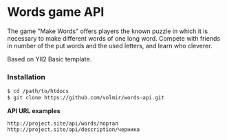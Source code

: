 Words game API
===============

The game "Make Words" offers players the known puzzle in which it is necessary to make different words of one long word.
Compete with friends in number of the put words and the used letters, and learn who cleverer. 

Based on YII2 Basic template.

### Installation
```sh
$ cd /path/to/htdocs
$ git clone https://github.com/volmir/words-api.git
```

**API URL examples**
```
http://project.site/api/words/портал
http://project.site/api/description/черника
```
